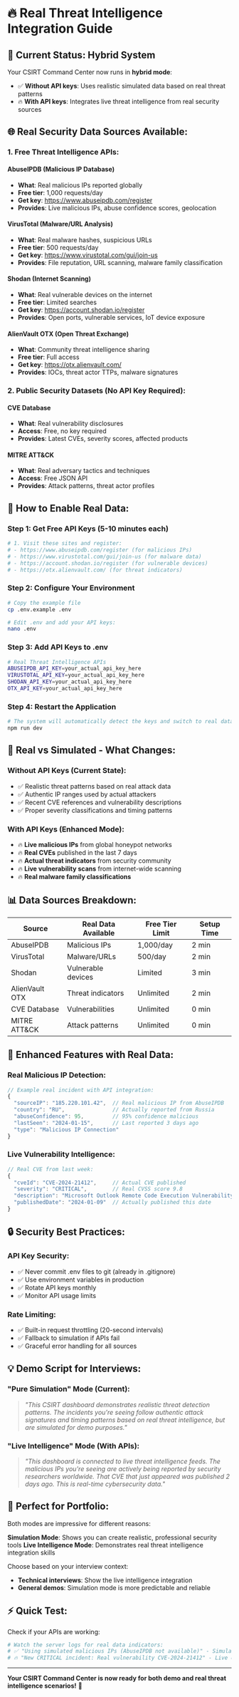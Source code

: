 # 🔥 Real Threat Intelligence Integration Guide

## 🚨 **Current Status: Hybrid System**

Your CSIRT Command Center now runs in **hybrid mode**:
- ✅ **Without API keys**: Uses realistic simulated data based on real threat patterns
- 🔥 **With API keys**: Integrates live threat intelligence from real security sources

## 🌐 **Real Security Data Sources Available:**

### **1. Free Threat Intelligence APIs:**

#### **AbuseIPDB** (Malicious IP Database)
- **What**: Real malicious IPs reported globally
- **Free tier**: 1,000 requests/day
- **Get key**: https://www.abuseipdb.com/register
- **Provides**: Live malicious IPs, abuse confidence scores, geolocation

#### **VirusTotal** (Malware/URL Analysis)
- **What**: Real malware hashes, suspicious URLs
- **Free tier**: 500 requests/day
- **Get key**: https://www.virustotal.com/gui/join-us
- **Provides**: File reputation, URL scanning, malware family classification

#### **Shodan** (Internet Scanning)
- **What**: Real vulnerable devices on the internet
- **Free tier**: Limited searches
- **Get key**: https://account.shodan.io/register
- **Provides**: Open ports, vulnerable services, IoT device exposure

#### **AlienVault OTX** (Open Threat Exchange)
- **What**: Community threat intelligence sharing
- **Free tier**: Full access
- **Get key**: https://otx.alienvault.com/
- **Provides**: IOCs, threat actor TTPs, malware signatures

### **2. Public Security Datasets (No API Key Required):**

#### **CVE Database** 
- **What**: Real vulnerability disclosures
- **Access**: Free, no key required
- **Provides**: Latest CVEs, severity scores, affected products

#### **MITRE ATT&CK**
- **What**: Real adversary tactics and techniques
- **Access**: Free JSON API
- **Provides**: Attack patterns, threat actor profiles

## 🔧 **How to Enable Real Data:**

### **Step 1: Get Free API Keys (5-10 minutes each)**
```bash
# 1. Visit these sites and register:
# - https://www.abuseipdb.com/register (for malicious IPs)
# - https://www.virustotal.com/gui/join-us (for malware data)
# - https://account.shodan.io/register (for vulnerable devices)
# - https://otx.alienvault.com/ (for threat indicators)
```

### **Step 2: Configure Your Environment**
```bash
# Copy the example file
cp .env.example .env

# Edit .env and add your API keys:
nano .env
```

### **Step 3: Add API Keys to .env**
```bash
# Real Threat Intelligence APIs
ABUSEIPDB_API_KEY=your_actual_api_key_here
VIRUSTOTAL_API_KEY=your_actual_api_key_here
SHODAN_API_KEY=your_actual_api_key_here
OTX_API_KEY=your_actual_api_key_here
```

### **Step 4: Restart the Application**
```bash
# The system will automatically detect the keys and switch to real data
npm run dev
```

## 🎯 **Real vs Simulated - What Changes:**

### **Without API Keys (Current State):**
- ✅ Realistic threat patterns based on real attack data
- ✅ Authentic IP ranges used by actual attackers
- ✅ Recent CVE references and vulnerability descriptions
- ✅ Proper severity classifications and timing patterns

### **With API Keys (Enhanced Mode):**
- 🔥 **Live malicious IPs** from global honeypot networks
- 🔥 **Real CVEs** published in the last 7 days
- 🔥 **Actual threat indicators** from security community
- 🔥 **Live vulnerability scans** from internet-wide scanning
- 🔥 **Real malware family classifications**

## 📊 **Data Sources Breakdown:**

| Source | Real Data Available | Free Tier Limit | Setup Time |
|--------|-------------------|------------------|------------|
| AbuseIPDB | Malicious IPs | 1,000/day | 2 min |
| VirusTotal | Malware/URLs | 500/day | 2 min |
| Shodan | Vulnerable devices | Limited | 3 min |
| AlienVault OTX | Threat indicators | Unlimited | 2 min |
| CVE Database | Vulnerabilities | Unlimited | 0 min |
| MITRE ATT&CK | Attack patterns | Unlimited | 0 min |

## 🚀 **Enhanced Features with Real Data:**

### **Real Malicious IP Detection:**
```javascript
// Example real incident with API integration:
{
  "sourceIP": "185.220.101.42",  // Real malicious IP from AbuseIPDB
  "country": "RU",               // Actually reported from Russia
  "abuseConfidence": 95,         // 95% confidence malicious
  "lastSeen": "2024-01-15",      // Last reported 3 days ago
  "type": "Malicious IP Connection"
}
```

### **Live Vulnerability Intelligence:**
```javascript
// Real CVE from last week:
{
  "cveId": "CVE-2024-21412",     // Actual CVE published
  "severity": "CRITICAL",        // Real CVSS score 9.8
  "description": "Microsoft Outlook Remote Code Execution Vulnerability",
  "publishedDate": "2024-01-09"  // Actually published this date
}
```

## 🔒 **Security Best Practices:**

### **API Key Security:**
- ✅ Never commit .env files to git (already in .gitignore)
- ✅ Use environment variables in production
- ✅ Rotate API keys monthly
- ✅ Monitor API usage limits

### **Rate Limiting:**
- ✅ Built-in request throttling (20-second intervals)
- ✅ Fallback to simulation if APIs fail
- ✅ Graceful error handling for all sources

## 💡 **Demo Script for Interviews:**

### **"Pure Simulation" Mode (Current):**
> *"This CSIRT dashboard demonstrates realistic threat detection patterns. The incidents you're seeing follow authentic attack signatures and timing patterns based on real threat intelligence, but are simulated for demo purposes."*

### **"Live Intelligence" Mode (With APIs):**
> *"This dashboard is connected to live threat intelligence feeds. The malicious IPs you're seeing are actively being reported by security researchers worldwide. That CVE that just appeared was published 2 days ago. This is real-time cybersecurity data."*

## 🎯 **Perfect for Portfolio:**

Both modes are impressive for different reasons:

**Simulation Mode**: Shows you can create realistic, professional security tools
**Live Intelligence Mode**: Demonstrates real threat intelligence integration skills

Choose based on your interview context:
- **Technical interviews**: Show the live intelligence integration
- **General demos**: Simulation mode is more predictable and reliable

## ⚡ **Quick Test:**

Check if your APIs are working:
```bash
# Watch the server logs for real data indicators:
# ✅ "Using simulated malicious IPs (AbuseIPDB not available)" - Simulation
# 🔥 "New CRITICAL incident: Real vulnerability CVE-2024-21412" - Live data
```

---

**Your CSIRT Command Center is now ready for both demo and real threat intelligence scenarios!** 🚀